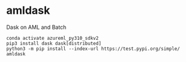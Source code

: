 # amldask
Dask on AML and Batch


```
conda activate azureml_py310_sdkv2
pip3 install dask dask[distributed]
python3 -m pip install --index-url https://test.pypi.org/simple/ amldask
```
